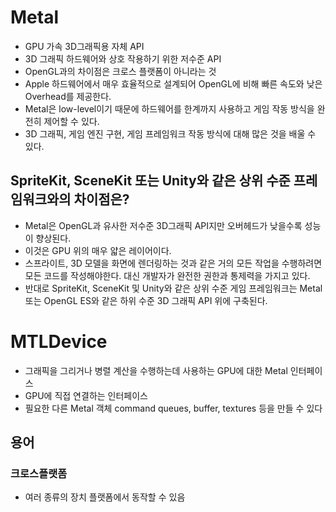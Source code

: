 # Metal
- GPU 가속 3D그래픽용 자체 API
- 3D 그래픽 하드웨어와 상호 작용하기 위한 저수준 API
- OpenGL과의 차이점은 크로스 플랫폼이 아니라는 것
- Apple 하드웨어에서 매우 효율적으로 설계되어 OpenGL에 비해 빠른 속도와 낮은 Overhead를 제공한다.
- Metal은 low-level이기 때문에 하드웨어를 한계까지 사용하고 게임 작동 방식을 완전히 제어할 수 있다.
- 3D 그래픽, 게임 엔진 구현, 게임 프레임워크 작동 방식에 대해 많은 것을 배울 수 있다.
## SpriteKit, SceneKit 또는 Unity와 같은 상위 수준 프레임워크와의 차이점은?
- Metal은 OpenGL과 유사한 저수준 3D그래픽 API지만 오버헤드가 낮을수록 성능이 향상된다.
- 이것은 GPU 위의 매우 얇은 레이어이다.
- 스프라이트, 3D 모델을 화면에 렌더링하는 것과 같은 거의 모든 작업을 수행하려면 모든 코드를 작성해야한다. 대신 개발자가 완전한 권한과 통제력을 가지고 있다.
- 반대로 SpriteKit, SceneKit 및 Unity와 같은 상위 수준 게임 프레임워크는 Metal 또는 OpenGL ES와 같은 하위 수준 3D 그래픽 API 위에 구축된다.

# MTLDevice
- 그래픽을 그리거나 병렬 계산을 수행하는데 사용하는 GPU에 대한 Metal 인터페이스
- GPU에 직접 연결하는 인터페이스
- 필요한 다른 Metal 객체 command queues, buffer, textures 등을 만들 수 있다
## 용어
### 크로스플랫폼
- 여러 종류의 장치 플랫폼에서 동작할 수 있음
